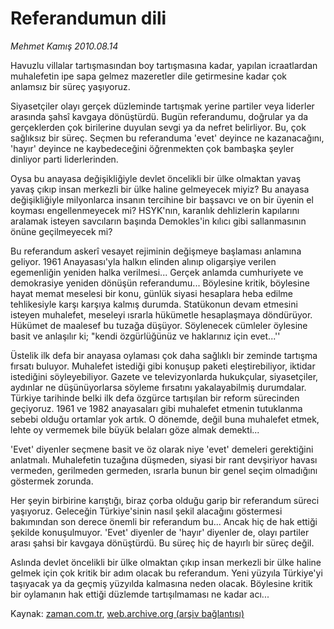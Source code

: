 # Referandumun dili

*Mehmet Kamış 2010.08.14*

<td class="columnist-detail">
<p>Havuzlu villalar tartışmasından boy tartışmasına kadar, yapılan icraatlardan muhalefetin ipe sapa gelmez mazeretler dile getirmesine kadar çok anlamsız bir süreç yaşıyoruz.</p>
<p>
<div id="haberMetinDiv">
<p> Siyasetçiler olayı gerçek düzleminde tartışmak yerine partiler veya liderler arasında şahsî kavgaya dönüştürdü. Bugün referandumu, doğrular ya da gerçeklerden çok birilerine duyulan sevgi ya da nefret belirliyor. Bu, çok sağlıksız bir süreç. Seçmen bu referanduma 'evet' deyince ne kazanacağını, 'hayır' deyince ne kaybedeceğini öğrenmekten çok bambaşka şeyler dinliyor parti liderlerinden.
<p>Oysa bu anayasa değişikliğiyle devlet öncelikli bir ülke olmaktan yavaş yavaş çıkıp insan merkezli bir ülke haline gelmeyecek miyiz? Bu anayasa değişikliğiyle milyonlarca insanın tercihine bir başsavcı ve on bir üyenin el koyması engellenmeyecek mi? HSYK'nın, karanlık dehlizlerin kapılarını aralamak isteyen savcıların başında Demokles'in kılıcı gibi sallanmasının önüne geçilmeyecek mi?
<p>Bu referandum askerî vesayet rejiminin değişmeye başlaması anlamına geliyor. 1961 Anayasası'yla halkın elinden alınıp oligarşiye verilen egemenliğin yeniden halka verilmesi... Gerçek anlamda cumhuriyete ve demokrasiye yeniden dönüşün referandumu... Böylesine kritik, böylesine hayat memat meselesi bir konu, günlük siyasi hesaplara heba edilme tehlikesiyle karşı karşıya kalmış durumda. Statükonun devam etmesini isteyen muhalefet, meseleyi ısrarla hükümetle hesaplaşmaya döndürüyor. Hükümet de maalesef bu tuzağa düşüyor. Söylenecek cümleler öylesine basit ve anlaşılır ki; "kendi özgürlüğünüz ve haklarınız için evet...''
<p>Üstelik ilk defa bir anayasa oylaması çok daha sağlıklı bir zeminde tartışma fırsatı buluyor. Muhalefet istediği gibi konuşup paketi eleştirebiliyor, iktidar istediğini söyleyebiliyor. Gazete ve televizyonlarda hukukçular, siyasetçiler, aydınlar ne düşünüyorlarsa söyleme fırsatını yakalayabilmiş durumdalar. Türkiye tarihinde belki ilk defa özgürce tartışılan bir reform sürecinden geçiyoruz. 1961 ve 1982 anayasaları gibi muhalefet etmenin tutuklanma sebebi olduğu ortamlar yok artık. O dönemde, değil buna muhalefet etmek, lehte oy vermemek bile büyük belaları göze almak demekti...
<p>'Evet' diyenler seçmene basit ve öz olarak niye 'evet' demeleri gerektiğini anlatmalı. Muhalefetin tuzağına düşmeden, siyasi bir rant devşiriyor havası vermeden, gerilmeden germeden, ısrarla bunun bir genel seçim olmadığını göstermek zorunda.
<p>Her şeyin birbirine karıştığı, biraz çorba olduğu garip bir referandum süreci yaşıyoruz. Geleceğin Türkiye'sinin nasıl şekil alacağını göstermesi bakımından son derece önemli bir referandum bu... Ancak hiç de hak ettiği şekilde konuşulmuyor. 'Evet' diyenler de 'hayır' diyenler de, olayı partiler arası şahsi bir kavgaya dönüştürdü. Bu süreç hiç de hayırlı bir süreç değil.
<p>Aslında devlet öncelikli bir ülke olmaktan çıkıp insan merkezli bir ülke haline gelmek için çok kritik bir adım olacak bu referandum. Yeni yüzyıla Türkiye'yi taşıyacak ya da geçmiş yüzyılda kalmasına neden olacak. Böylesine kritik bir oylamanın hak ettiği düzlemde tartışılmaması ne kadar acı...</p></p></p></p></p></p></p></div>
</p>
<a href="http://web.archive.org/web/20101224185514/mailto:m.kamis@zaman.com.tr">
</a></td>

Kaynak: [zaman.com.tr](http://zaman.com.tr/yazar.do?yazino=1015728), [web.archive.org (arşiv bağlantısı)](http://web.archive.org/web/20101224185514/http://zaman.com.tr/yazar.do?yazino=1015728)
